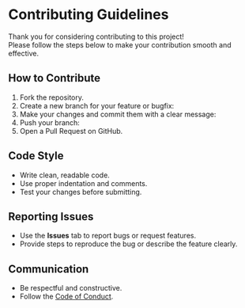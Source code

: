 # Contributing Guidelines

Thank you for considering contributing to this project!  
Please follow the steps below to make your contribution smooth and effective.  

## How to Contribute
1. Fork the repository.  
2. Create a new branch for your feature or bugfix:  
3. Make your changes and commit them with a clear message:  
4. Push your branch:  
5. Open a Pull Request on GitHub.  

## Code Style
- Write clean, readable code.  
- Use proper indentation and comments.  
- Test your changes before submitting.  

## Reporting Issues
- Use the **Issues** tab to report bugs or request features.  
- Provide steps to reproduce the bug or describe the feature clearly.  

## Communication
- Be respectful and constructive.  
- Follow the [Code of Conduct](./CODE_OF_CONDUCT.md).  
